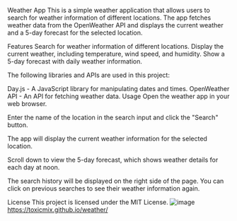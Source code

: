 Weather App
This is a simple weather application that allows users to search for weather information of different locations. The app fetches weather data from the OpenWeather API and displays the current weather and a 5-day forecast for the selected location.

Features
Search for weather information of different locations.
Display the current weather, including temperature, wind speed, and humidity.
Show a 5-day forecast with daily weather information.

The following libraries and APIs are used in this project:

Day.js - A JavaScript library for manipulating dates and times.
OpenWeather API - An API for fetching weather data.
Usage
Open the weather app in your web browser.

Enter the name of the location in the search input and click the "Search" button.

The app will display the current weather information for the selected location.

Scroll down to view the 5-day forecast, which shows weather details for each day at noon.

The search history will be displayed on the right side of the page. You can click on previous searches to see their weather information again.

License
This project is licensed under the MIT License.
![image](https://github.com/toxicmix/weather/assets/72023909/c43a1d1c-2001-4575-9bfc-ef69ba34a72a)
https://toxicmix.github.io/weather/
